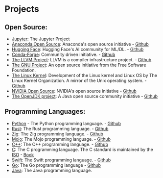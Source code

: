# Projects
## Open Source:
- [Jupyter](https://jupyter.org): The Jupyter Project
- [Anaconda Open Source](https://www.anaconda.com/open-source): Anaconda's 
open source initiative - [Github](https://github.com/anaconda)
- [Hugging Face](https://huggingface.co): Hugging Face's AI community for ML/DL. - [Github](https://github.com/huggingface)
- [Conda-Forge](https://conda-forge.org/): Community driven initiative. -
 [Github](https://github.com/conda-forge)
- [The LLVM Project](https://llvm.org/#:~:text=LLVM%20Overview,full%20name%20of%20the%20project.): 
LLVM is a compiler infrastructure project. - [Github](https://github.com/llvm)
- [The GNU Project](https://www.gnu.org/home.en.html): An open source initiative from the Free
Software Foundation.
- [The Linux Kernel](https://www.kernel.org/category/about.html): Development of the Linux kernel and Linux OS by The 
Linux Kernel Organization. A mirror of the Unix operating system. - [Github](https://github.com/torvalds/linux)
- [NVIDIA Open Source](https://developer.nvidia.com/open-source): NVIDIA's open source initiative - 
[Github](https://github.com/NVIDIA)
- [The OpenJDK project](https://openjdk.org): A Java open source community initiative - 
[Github](https://github.com/openjdk)

## Programming Languages:
- [Python](https://www.python.org/about/) - The Python programming language. - [Github](https://github.com/python)
- [Rust](https://www.rust-lang.org/): The Rust programming language. - [Github](https://github.com/rust-lang)
- [Zig](https://ziglang.org/): The Zig programming language. - [Github](https://github.com/ziglang)
- [Mojo](https://www.modular.com/mojo): The Mojo programming language. - [Github](https://github.com/modular/mojo)
- [C++](https://isocpp.org/): The C++ programming language. - [Github](https://github.com/cplusplus)
- [C](https://www.open-std.org/jtc1/sc22/wg14/): The C programming language. The C standard is maintained by the
[ISO](https://www.iso.org/standard/82075.html) - [Book](https://www.amazon.com/gp/aw/d/0131103628/ref=dp_ob_neva_mobile)
- [Swift](https://swift.org/): The Swift programming language. - [Github](https://github.com/swiftlang/swift)
- [Go](https://go.dev/): The Go programming language - [Github](https://github.com/golang)
- [Java](https://www.java.com/en/): The Java programming language. 



